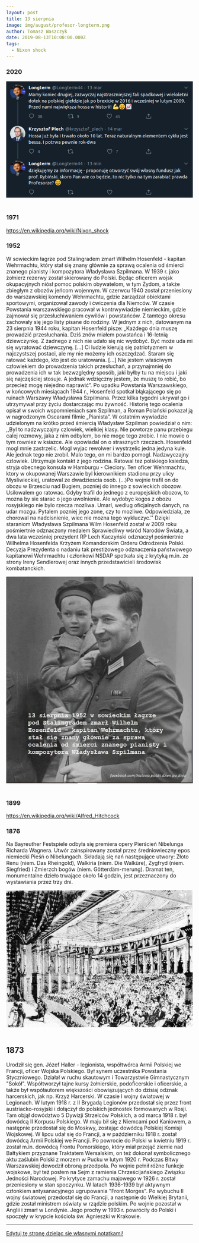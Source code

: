 ```yaml
---
layout: post
title: 13 sierpnia
image: img/august/profesor-longterm.png
author: Tomasz Waszczyk
date: 2019-08-13T10:00:00.000Z
tags:
  - Nixon shock
---
```


### 2020

<img src="./img/august/profesor-longterm.png"><br><br>

### 1971

https://en.wikipedia.org/wiki/Nixon_shock

### 1952

W sowieckim łagrze pod Stalingradem zmarł Wilhelm Hosenfeld - kapitan Wehrmachtu, który stał się znany głównie za sprawą ocalenia od śmierci znanego pianisty i kompozytora Władysława Szpilmana.
W 1939 r. jako żołnierz rezerwy został skierowany do Polski. Będąc oficerem wojsk okupacyjnych niósł pomoc polskim obywatelom, w tym Żydom, a także zbiegłym z obozów jeńcom wojennym.
W czerwcu 1940 został przeniesiony do warszawskiej komendy Wehrmachtu, gdzie zarządzał obiektami sportowymi, organizował zawody i ćwiczenia dla Niemców. W czasie Powstania warszawskiego pracował w kontrwywiadzie niemieckim, gdzie zajmował się przesłuchiwaniem cywilów i powstańców. Z tamtego okresu zachowały się jego listy pisane do rodziny. W jednym z nich, datowanym na 23 sierpnia 1944 roku, kapitan Hosenfeld pisze: „Każdego dnia muszę prowadzić przesłuchania. Dziś znów miałem powstańca i 16-letnią dziewczynkę. Z żadnego z nich nie udało się nic wydobyć. Być może uda mi się wyratować dziewczynę. [...] Ci ludzie kierują się patriotyzmem w najczystszej postaci, ale my nie możemy ich oszczędzać. Staram się ratować każdego, kto jest do uratowania. [...] Nie jestem właściwym człowiekiem do prowadzenia takich przesłuchań, a przynajmniej do prowadzenia ich w tak bezwzględny sposób, jaki byłby tu na miejscu i jaki się najczęściej stosuje. A jednak wdzięczny jestem, że muszę to robić, bo przecież mogę niejedno naprawić”. Po upadku Powstania Warszawskiego, w końcowych miesiącach 1944 r., Hosenfeld spotkał błąkającego się po ruinach Warszawy Władysława Szpilmana. Przez kilka tygodni ukrywał go i utrzymywał przy życiu dostarczając mu żywność. Historię tego ocalenia opisał w swoich wspomnieniach sam Szpilman, a Roman Polański pokazał ją w nagrodzonym Oscarami filmie „Pianista”. W ostatnim wywiadzie udzielonym na krótko przed śmiercią Władysław Szpilman powiedział o nim: ,,Byl to nadzwyczajny czlowiek, wielkiej klasy. Nie powtorze panu przebiegu calej rozmowy, jaka z nim odbylem, bo nie moge tego zrobic. I nie mowie o tym rowniez w ksiazce. Ale opowiadal on o strasznych rzeczach. Hosenfeld mogl mnie zastrzelic. Mogl wyjac rewolwer i wystrzelic jedna jedyna kule. Ale jednak tego nie zrobil. Malo tego, on mi bardzo pomogl. Nadzwyczajny czlowiek. Utrzymuje kontakt z jego rodzina. Ratowal tez polskiego ksiedza, stryja obecnego konsula w Hamburgu - Cieciory. Ten oficer Wehrmachtu, ktory w okupowanej Warszawie byl kierownikiem stadionu przy ulicy Mysliwieckiej, uratowal ze dwadziescia osob. (...)Po wojnie trafil on do obozu w Brzesciu nad Bugiem, pozniej do innego z sowieckich obozow. Usilowalem go ratowac. Gdyby trafil do jednego z europejskich obozow, to mozna by sie starac o jego uwolnienie. Ale wydobyc kogos z obozu rosyjskiego nie bylo rzecza mozliwa. Umarl, wedlug oficjalnych danych, na udar mozgu. Pytalem pozniej jego zone, czy to mozliwe. Odpowiedziala, ze chorowal na nadcisnienie, wiec nie mozna tego wykluczyc.''
Dzięki staraniom Władysława Szpilmana Wilm Hosenfeld został w 2009 roku pośmiertnie odznaczony medalem Sprawiedliwy wśród Narodów Świata, a dwa lata wcześniej prezydent RP Lech Kaczyński odznaczył pośmiertnie Wilhelma Hosenfelda Krzyżem Komandorskim Orderu Odrodzenia Polski. Decyzja Prezydenta o nadaniu tak prestiżowego odznaczenia państwowego kapitanowi Wehrmachtu i członkowi NSDAP spotkała się z krytyką m.in. ze strony Ireny Sendlerowej oraz innych przedstawicieli środowisk kombatanckich.

<img src="./img/august/hosenfeld.jpg"><br><br>

### 1899

https://en.wikipedia.org/wiki/Alfred_Hitchcock

### 1876

Na Bayreuther Festspiele odbyła się premiera opery Pierścień Nibelunga Richarda Wagnera.
Utwór zainspirowany został przez średniowieczny epos niemiecki Pieśń o Nibelungach. Składają się nań następujące utwory: Złoto Renu (niem. Das Rheingold), Walkiria (niem. Die Walküre), Zygfryd (niem. Siegfried) i Zmierzch bogów (niem. Götterdäm-merung). Dramat ten, monumentalne dzieło trwające około 14 godzin, jest przeznaczony do wystawiania przez trzy dni.

<img src="./img/august/pierscienie.jpg"><br><br>

## 1873

Urodził się gen. Józef Haller - legionista, współtwórca Armii Polskiej we Francji, oficer Wojska Polskiego. Był synem uczestnika Powstania Styczniowego. Działał w ruchu skautowym i Towarzystwie Gimnastycznym "Sokół". Współtworzył tajne kursy żołnierskie, podoficerskie i oficerskie, a także był współautorem większości obowiązujących do dzisiaj odznak harcerskich, jak np. Krzyż Harcerski. W czasie I wojny światowej w Legionach. W lutym 1918 r. z II Brygadą Legionów przedostał się przez front austriacko-rosyjski i dołączył do polskich jednostek formowanych w Rosji. Tam objął dowództwo 5 Dywizji Strzelców Polskich, a od marca 1918 r. był dowódcą II Korpusu Polskiego. W maju bił się z Niemcami pod Kaniowem, a następnie przedostał się do Moskwy, zostając dowódcą Polskiej Komisji Wojskowej. W lipcu udał się do Francji, a w październiku 1918 r. został dowódcą Armii Polskiej we Francji. Po powrocie do Polski w kwietniu 1919 r. został m.in. dowódcą Frontu Pomorskiego, który miał przejąć ziemie nad Bałtykiem przyznane Traktatem Wersalskim, on też dokonał symbolicznego aktu zaślubin Polski z morzem w Pucku w lutym 1920 r. Podczas Bitwy Warszawskiej dowodził obroną przedpola. Po wojnie pełnił różne funkcje wojskowe, był też posłem na Sejm z ramienia Chrześcijańskiego Związku Jedności Narodowej. Po krytyce zamachu majowego w 1926 r. został przeniesiony w stan spoczynku. W latach 1936-1939 był aktywnym członkiem antysanacyjnego ugrupowania "Front Morges". Po wybuchu II wojny światowej przedostał się do Francji, a następnie do Wielkiej Brytanii, gdzie został ministrem oświaty w rządzie polskim. Po wojnie pozostał w Anglii i zmarł w Londynie. Jego prochy w 1993 r. powróciły do Polski i spoczęły w krypcie kościoła św. Agnieszki w Krakowie.

---

<a href="https://github.com/TomaszWaszczyk/historia.waszczyk.com/edit/master/src/content/august-13.md" target="_blank">Edytuj tę stronę dzieląc się własnymi notatkami!</a>
